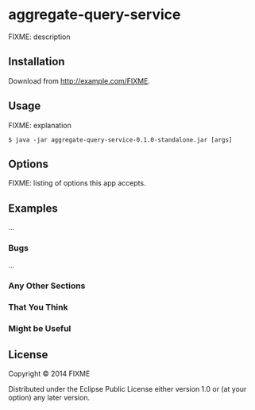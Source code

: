 # aggregate-query-service

FIXME: description

## Installation

Download from http://example.com/FIXME.

## Usage

FIXME: explanation

    $ java -jar aggregate-query-service-0.1.0-standalone.jar [args]

## Options

FIXME: listing of options this app accepts.

## Examples

...

### Bugs

...

### Any Other Sections
### That You Think
### Might be Useful

## License

Copyright © 2014 FIXME

Distributed under the Eclipse Public License either version 1.0 or (at
your option) any later version.
